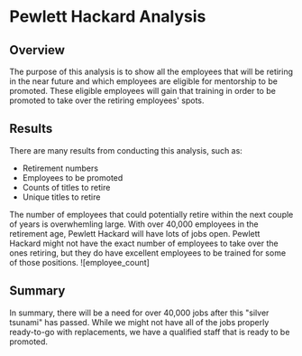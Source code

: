 # Pewlett Hackard Analysis
## Overview
The purpose of this analysis is to show all the employees that will be retiring in the near future and which employees are eligible for mentorship to be promoted. These eligible employees will gain that training in order to be promoted to take over the retiring employees' spots.
## Results
There are many results from conducting this analysis, such as:
- Retirement numbers
- Employees to be promoted
- Counts of titles to retire
- Unique titles to retire

The number of employees that could potentially retire within the next couple of years is overwhemling large. With over 40,000 employees in the retirement age, Pewlett Hackard will have lots of jobs open. Pewlett Hackard might not have the exact number of employees to take over the ones retiring, but they do have excellent employees to be trained for some of those positions. 
![employee_count]
## Summary
In summary, there will be a need for over 40,000 jobs after this "silver tsunami" has passed. While we might not have all of the jobs properly ready-to-go with replacements, we have a qualified staff that is ready to be promoted. 
